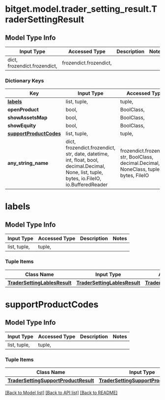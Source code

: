 # bitget.model.trader_setting_result.TraderSettingResult

## Model Type Info
Input Type | Accessed Type | Description | Notes
------------ | ------------- | ------------- | -------------
dict, frozendict.frozendict,  | frozendict.frozendict,  |  | 

### Dictionary Keys
Key | Input Type | Accessed Type | Description | Notes
------------ | ------------- | ------------- | ------------- | -------------
**[labels](#labels)** | list, tuple,  | tuple,  |  | [optional] 
**openProduct** | bool,  | BoolClass,  |  | [optional] 
**showAssetsMap** | bool,  | BoolClass,  |  | [optional] 
**showEquity** | bool,  | BoolClass,  |  | [optional] 
**[supportProductCodes](#supportProductCodes)** | list, tuple,  | tuple,  |  | [optional] 
**any_string_name** | dict, frozendict.frozendict, str, date, datetime, int, float, bool, decimal.Decimal, None, list, tuple, bytes, io.FileIO, io.BufferedReader | frozendict.frozendict, str, BoolClass, decimal.Decimal, NoneClass, tuple, bytes, FileIO | any string name can be used but the value must be the correct type | [optional]

# labels

## Model Type Info
Input Type | Accessed Type | Description | Notes
------------ | ------------- | ------------- | -------------
list, tuple,  | tuple,  |  | 

### Tuple Items
Class Name | Input Type | Accessed Type | Description | Notes
------------- | ------------- | ------------- | ------------- | -------------
[**TraderSettingLablesResult**](TraderSettingLablesResult.md) | [**TraderSettingLablesResult**](TraderSettingLablesResult.md) | [**TraderSettingLablesResult**](TraderSettingLablesResult.md) |  | 

# supportProductCodes

## Model Type Info
Input Type | Accessed Type | Description | Notes
------------ | ------------- | ------------- | -------------
list, tuple,  | tuple,  |  | 

### Tuple Items
Class Name | Input Type | Accessed Type | Description | Notes
------------- | ------------- | ------------- | ------------- | -------------
[**TraderSettingSupportProductResult**](TraderSettingSupportProductResult.md) | [**TraderSettingSupportProductResult**](TraderSettingSupportProductResult.md) | [**TraderSettingSupportProductResult**](TraderSettingSupportProductResult.md) |  | 

[[Back to Model list]](../../README.md#documentation-for-models) [[Back to API list]](../../README.md#documentation-for-api-endpoints) [[Back to README]](../../README.md)

